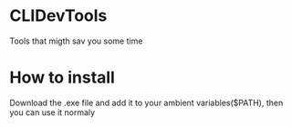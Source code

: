 # CLIDevTools
Tools that migth sav you some time 

# How to install
Download the .exe file and add it to your ambient variables($PATH), then you can use it normaly
